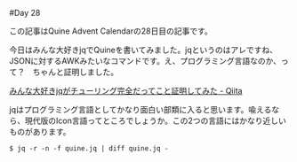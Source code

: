 #Day 28

この記事はQuine Advent Calendarの28日目の記事です。

今日はみんな大好きjqでQuineを書いてみました。jqというのはアレですね、JSONに対するAWKみたいなコマンドです。え、プログラミング言語なのか、って？　ちゃんと証明しました。

[みんな大好きjqがチューリング完全だってこと証明してみた - Qiita](http://qiita.com/make_now_just/items/1b3b26b115089191e9a1)

jqはプログラミング言語としてかなり面白い部類に入ると思います。喩えるなら、現代版のIcon言語ってところでしょうか。この2つの言語にはかなり近しいものがあります。

```console
$ jq -r -n -f quine.jq | diff quine.jq -
```
